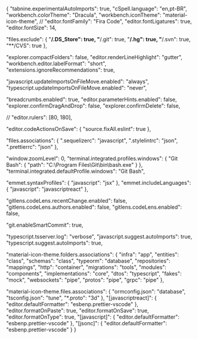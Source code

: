 {
  "tabnine.experimentalAutoImports": true,
  "cSpell.language": "en,pt-BR",
  "workbench.colorTheme": "Dracula",
  "workbench.iconTheme": "material-icon-theme",
  // "editor.fontFamily": "Fira Code",
  "editor.fontLigatures": true,
  "editor.fontSize": 14,

  "files.exclude": {
    "**/.DS_Store": true,
    "**/.git": true,
    "**/.hg": true,
    "**/.svn": true,
    "**/CVS": true
  },

  "explorer.compactFolders": false,
  "editor.renderLineHighlight": "gutter",
  "workbench.editor.labelFormat": "short",
  "extensions.ignoreRecommendations": true,

  "javascript.updateImportsOnFileMove.enabled": "always",
  "typescript.updateImportsOnFileMove.enabled": "never",

  "breadcrumbs.enabled": true,
  "editor.parameterHints.enabled": false,
  "explorer.confirmDragAndDrop": false,
  "explorer.confirmDelete": false,

  // "editor.rulers": [80, 180],

  "editor.codeActionsOnSave": {
    "source.fixAll.eslint": true
  },

  "files.associations": {
    ".sequelizerc": "javascript",
    ".stylelintrc": "json",
    ".prettierrc": "json"
  },

  "window.zoomLevel": 0,
  "terminal.integrated.profiles.windows": {
    "Git Bash": { "path": "C:\\Program Files\\Git\\bin\\bash.exe" }
  },
  "terminal.integrated.defaultProfile.windows": "Git Bash",

  "emmet.syntaxProfiles": { "javascript": "jsx" },
  "emmet.includeLanguages": { "javascript": "javascriptreact" },

  "gitlens.codeLens.recentChange.enabled": false,
  "gitlens.codeLens.authors.enabled": false,
  "gitlens.codeLens.enabled": false,

  "git.enableSmartCommit": true,

  "typescript.tsserver.log": "verbose",
  "javascript.suggest.autoImports": true,
  "typescript.suggest.autoImports": true,

  "material-icon-theme.folders.associations": {
    "infra": "app",
    "entities": "class",
    "schemas": "class",
    "typeorm": "database",
    "repositories": "mappings",
    "http": "container",
    "migrations": "tools",
    "modules": "components",
    "implementations": "core",
    "dtos": "typescript",
    "fakes": "mock",
    "websockets": "pipe",
    "protos": "pipe",
    "grpc": "pipe"
  },

  "material-icon-theme.files.associations": {
    "ormconfig.json": "database",
    "tsconfig.json": "tune",
    "*.proto": "3d"
  },
  "[javascriptreact]": {
    "editor.defaultFormatter": "esbenp.prettier-vscode"
  },
  "editor.formatOnPaste": true,
  "editor.formatOnSave": true,
  "editor.formatOnType": true,
  "[javascript]": {
    "editor.defaultFormatter": "esbenp.prettier-vscode"
  },
  "[jsonc]": {
    "editor.defaultFormatter": "esbenp.prettier-vscode"
  }
}

